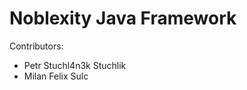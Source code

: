 Noblexity Java Framework
=========================

Contributors:
- Petr Stuchl4n3k Stuchlik
- Milan Felix Sulc